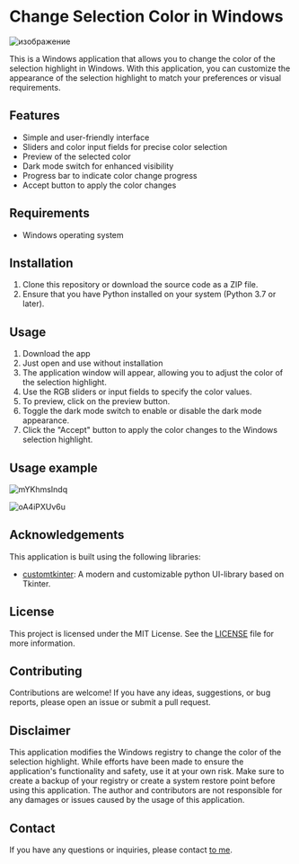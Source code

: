 # Change Selection Color in Windows

![изображение](https://github.com/Hazardooo/Change-selection-color-in-win/assets/112272389/a2473536-e03c-49ff-9d5f-d0ddbdd533ba)

This is a Windows application that allows you to change the color of the selection highlight in Windows. With this application, you can customize the appearance of the selection highlight to match your preferences or visual requirements.

## Features

- Simple and user-friendly interface
- Sliders and color input fields for precise color selection
- Preview of the selected color
- Dark mode switch for enhanced visibility
- Progress bar to indicate color change progress
- Accept button to apply the color changes

## Requirements

- Windows operating system

## Installation

1. Clone this repository or download the source code as a ZIP file.
2. Ensure that you have Python installed on your system (Python 3.7 or later).

## Usage

1. Download the app
2. Just open and use without installation
3. The application window will appear, allowing you to adjust the color of the selection highlight.
4. Use the RGB sliders or input fields to specify the color values. 
5. To preview, click on the preview button.
6. Toggle the dark mode switch to enable or disable the dark mode appearance.
7. Click the "Accept" button to apply the color changes to the Windows selection highlight.

## Usage example
![mYKhmsIndq](https://github.com/Hazardooo/Change-selection-color-in-win/assets/112272389/3d9e19d0-8b72-4725-8ce9-4dba89a50a3e)

![oA4iPXUv6u](https://github.com/Hazardooo/Change-selection-color-in-win/assets/112272389/4f54b304-1ba9-43c3-a4c7-553f71937c8f)


## Acknowledgements

This application is built using the following libraries:

- [customtkinter](https://github.com/TomSchimansky/CustomTkinter): A modern and customizable python UI-library based on Tkinter.

## License

This project is licensed under the MIT License. See the [LICENSE](https://github.com/Hazardooo/Change-selection-color-in-win/blob/main/LICENSE) file for more information.

## Contributing

Contributions are welcome! If you have any ideas, suggestions, or bug reports, please open an issue or submit a pull request.

## Disclaimer

This application modifies the Windows registry to change the color of the selection highlight. While efforts have been made to ensure the application's functionality and safety, use it at your own risk. Make sure to create a backup of your registry or create a system restore point before using this application. The author and contributors are not responsible for any damages or issues caused by the usage of this application.

## Contact

If you have any questions or inquiries, please contact [to me](HazDoo@outlook.com).
